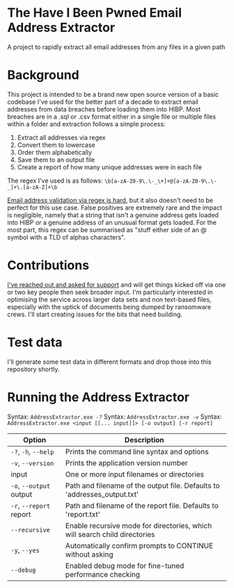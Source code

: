 # The Have I Been Pwned Email Address Extractor
A project to rapidly extract all email addresses from any files in a given path

# Background

This project is intended to be a brand new open source version of a basic codebase I've used for the better part of a decade to extract email addresses from data breaches before loading them into HIBP. Most breaches are in a .sql or .csv format either in a single file or multiple files within a folder and extraction follows a simple process:

1. Extract all addresses via regex
2. Convert them to lowercase
3. Order them alphabetically
4. Save them to an output file
5. Create a report of how many unique addresses were in each file

The regex I've used is as follows: `\b[a-zA-Z0-9\.\-_\+]+@[a-zA-Z0-9\.\-_]+\.[a-zA-Z]+\b`

[Email address validation via regex is hard](https://www.troyhunt.com/dont-trust-net-web-forms-email-regex/), but it also doesn't need to be perfect for this use case. False positives are extremely rare and the impact is negligible, namely that a string that isn't a genuine address gets loaded into HIBP *or* a genuine address of an unusual format gets loaded. For the most part, this regex can be summarised as "stuff either side of an @ symbol with a TLD of alphas characters".

# Contributions

[I've reached out and asked for support](https://twitter.com/troyhunt/status/1637966167548780544) and will get things kicked off via one or two key people then seek broader input. I'm particularly interested in optimising the service across larger data sets and non text-based files, especially with the uptick of documents being dumped by ransomware crews. I'll start creating issues for the bits that need building.

# Test data

I'll generate some test data in different formats and drop those into this repository shortly.

# Running the Address Extractor

Syntax: `AddressExtractor.exe -?`
Syntax: `AddressExtractor.exe -v`
Syntax: `AddressExtractor.exe <input [[... input]]> [-o output] [-r report]`

| Option                  | Description                                                                |
|-------------------------|----------------------------------------------------------------------------|
| `-?`, `-h`, `--help`    | Prints the command line syntax and options                                 |
| `-v`, `--version`       | Prints the application version number                                      |
| input                   | One or more input filenames or directories                                 |
| `-o`, `--output` output | Path and filename of the output file. Defaults to 'addresses_output.txt'   |
| `-r`, `--report` report | Path and filename of the report file. Defaults to 'report.txt'             |
| `--recursive`           | Enable recursive mode for directories, which will search child directories |
| `-y`, `--yes`           | Automatically confirm prompts to CONTINUE without asking                   |
| `--debug`               | Enabled debug mode for fine-tuned performance checking                     |